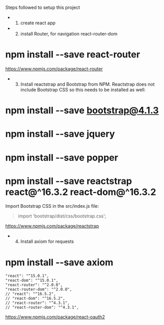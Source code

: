 

Steps followed to setup this project

- 1. create react app

- 2. install Router, for navigation
react-router-dom
# npm install --save react-router
https://www.npmjs.com/package/react-router

- 3. Install reactstrap and Bootstrap from NPM. Reactstrap does not include Bootstrap CSS so this needs to be installed as well:
# npm install --save bootstrap@4.1.3
# npm install --save jquery
# npm install --save popper
# npm install --save reactstrap react@^16.3.2 react-dom@^16.3.2
Import Bootstrap CSS in the src/index.js file:
> import 'bootstrap/dist/css/bootstrap.css';

https://www.npmjs.com/package/reactstrap

- 4. Install axiom for requests
# npm install --save axiom







    "react": "^15.0.1",
    "react-dom": "^15.0.1",
    "react-router": "^2.0.0",
    "react-router-dom": "^2.0.0",
    // "react": "^16.5.2",
    // "react-dom": "^16.5.2",
    // "react-router": "^4.3.1",
    // "react-router-dom": "^4.3.1",
https://www.npmjs.com/package/react-oauth2